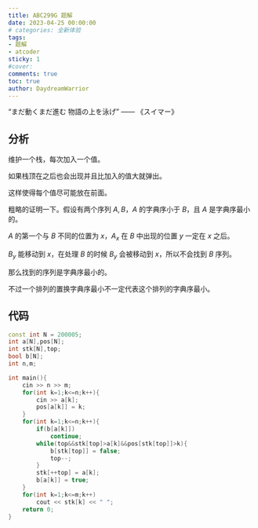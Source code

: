 ```yaml
---
title: ABC299G 题解
date: 2023-04-25 00:00:00
# categories: 全新体验
tags:
- 题解
- atcoder
sticky: 1
#cover:
comments: true
toc: true
author: DaydreamWarrior
---
```


“まだ動くまだ進む 物語の上を泳げ” —— 《スイマー》

## 分析

维护一个栈，每次加入一个值。

如果栈顶在之后也会出现并且比加入的值大就弹出。

这样使得每个值尽可能放在前面。

粗略的证明一下。假设有两个序列 $A,B$，$A$ 的字典序小于 $B$，且 $A$ 是字典序最小的。

$A$ 的第一个与 $B$ 不同的位置为 $x$，$A_x$ 在 $B$ 中出现的位置 $y$ 一定在 $x$ 之后。

$B_y$ 能移动到 $x$，在处理 $B$ 的时候 $B_y$ 会被移动到 $x$，所以不会找到 $B$ 序列。

那么找到的序列是字典序最小的。

不过一个排列的置换字典序最小不一定代表这个排列的字典序最小。

## 代码
```cpp
const int N = 200005;
int a[N],pos[N];
int stk[N],top;
bool b[N];
int n,m;

int main(){
    cin >> n >> m;
    for(int k=1;k<=n;k++){
        cin >> a[k];
        pos[a[k]] = k;
    }
    for(int k=1;k<=n;k++){
        if(b[a[k]])
            continue;
        while(top&&stk[top]>a[k]&&pos[stk[top]]>k){
            b[stk[top]] = false;
            top--;
        }
        stk[++top] = a[k];
        b[a[k]] = true;
    }
    for(int k=1;k<=m;k++)
        cout << stk[k] << " ";
    return 0;
}
```